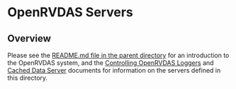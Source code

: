 # OpenRVDAS Servers

## Overview

Please see the [README.md file in the parent directory](../README.md)
for an introduction to the OpenRVDAS system, and the [Controlling
OpenRVDAS Loggers](../docs/controlling_loggers.md) and [Cached Data
Server](../docs/cached_data_server.md) documents for information on
the servers defined in this directory.
